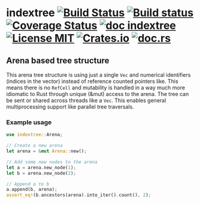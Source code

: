 # indextree [![Build Status](https://travis-ci.org/saschagrunert/indextree.svg)](https://travis-ci.org/saschagrunert/indextree) [![Build status](https://ci.appveyor.com/api/projects/status/byraapuh9py02us0?svg=true)](https://ci.appveyor.com/project/saschagrunert/indextree) [![Coverage Status](https://coveralls.io/repos/github/saschagrunert/indextree/badge.svg?branch=master)](https://coveralls.io/github/saschagrunert/indextree?branch=master) [![doc indextree](https://img.shields.io/badge/doc-indextree-blue.svg)](https://saschagrunert.github.io/indextree) [![License MIT](https://img.shields.io/badge/license-MIT-blue.svg)](https://github.com/saschagrunert/indextree/blob/master/LICENSE) [![Crates.io](https://img.shields.io/crates/v/indextree.svg)](https://crates.io/crates/indextree) [![doc.rs](https://docs.rs/indextree/badge.svg)](https://docs.rs/indextree)
## Arena based tree structure
This arena tree structure is using just a single `Vec` and numerical identifiers (indices in the vector) instead of
reference counted pointers like. This means there is no `RefCell` and mutability is handled in a way much more
idiomatic to Rust through unique (&mut) access to the arena. The tree can be sent or shared across threads like a `Vec`.
This enables general multiprocessing support like parallel tree traversals.

### Example usage
```rust
use indextree::Arena;

// Create a new arena
let arena = &mut Arena::new();

// Add some new nodes to the arena
let a = arena.new_node(1);
let b = arena.new_node(2);

// Append a to b
a.append(b, arena);
assert_eq!(b.ancestors(arena).into_iter().count(), 2);
```
